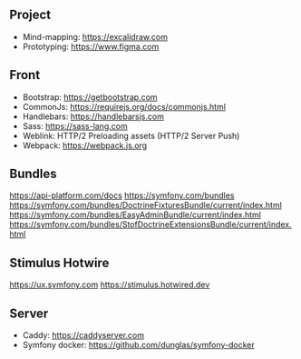 Project
---
- Mind-mapping: https://excalidraw.com
- Prototyping: https://www.figma.com

Front
---
* Bootstrap: https://getbootstrap.com
* CommonJs: https://requirejs.org/docs/commonjs.html
* Handlebars: https://handlebarsjs.com
* Sass: https://sass-lang.com
* Weblink: HTTP/2 Preloading assets (HTTP/2 Server Push)
* Webpack: https://webpack.js.org

Bundles
---
https://api-platform.com/docs
https://symfony.com/bundles
https://symfony.com/bundles/DoctrineFixturesBundle/current/index.html
https://symfony.com/bundles/EasyAdminBundle/current/index.html
https://symfony.com/bundles/StofDoctrineExtensionsBundle/current/index.html

Stimulus Hotwire
---
https://ux.symfony.com
https://stimulus.hotwired.dev

Server
---
* Caddy: https://caddyserver.com
* Symfony docker: https://github.com/dunglas/symfony-docker
